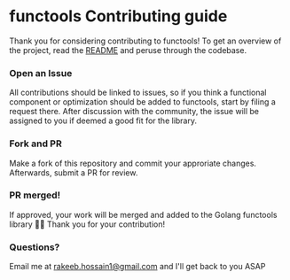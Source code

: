 # functools Contributing guide

Thank you for considering contributing to functools! To get an overview of the project, read the [README](README.md) and peruse through the codebase. 

### Open an Issue

All contributions should be linked to issues, so if you think a functional component or optimization should be added to functools, start by filing a request there. After discussion with the community, the issue will be assigned to you if deemed a good fit for the library.

### Fork and PR

Make a fork of this repository and commit your approriate changes. Afterwards, submit a PR for review. 

### PR merged!

If approved, your work will be merged and added to the Golang functools library 🎉🎉 Thank you for your contribution!

### Questions?

Email me at rakeeb.hossain1@gmail.com and I'll get back to you ASAP
